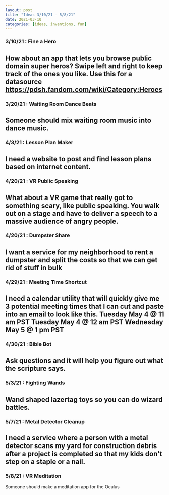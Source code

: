 ```yaml
---
layout: post
title: "Ideas 3/10/21 - 5/8/21"
date: 2021-03-10
categories: [ideas, inventions, fun]
---
```




### 3/10/21 : Fine a Hero
How about an app that lets you browse public domain super heros? Swipe left and right to keep track of the ones you like. Use this for a datasource https://pdsh.fandom.com/wiki/Category:Heroes
---

### 3/20/21 : Waiting Room Dance Beats
Someone should mix waiting room music into dance music.
---

### 4/3/21 : Lesson Plan Maker
I need a website to post and find lesson plans based on internet content.
---

### 4/20/21 : VR Public Speaking
What about a VR game that really got to something scary, like public speaking. You walk out on a stage and have to deliver a speech to a massive audience of angry people.
---

### 4/20/21 : Dumpster Share
I want a service for my neighborhood to rent a dumpster and split the costs so that we can get rid of stuff in bulk
---

### 4/29/21 : Meeting Time Shortcut
I need a calendar utility that will quickly give me 3 potential meeting times that I can cut and paste into an email to look like this. 
Tuesday May 4 @ 11 am PST 
Tuesday May 4 @ 12 am PST 
Wednesday May 5 @ 1 pm PST
---

### 4/30/21 : Bible Bot
Ask questions and it will help you figure out what the scripture says.
---

### 5/3/21 : Fighting Wands
Wand shaped lazertag toys so you can do wizard battles.
---

### 5/7/21 : Metal Detector Cleanup
I need a service where a person with a metal detector scans my yard for construction debris after a project is completed so that my kids don't step on a staple or a nail.
---

### 5/8/21 : VR Meditation
Someone should make a meditation app for the Oculus
